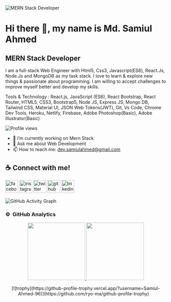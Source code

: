 ![MERN Stack Developer](https://media-exp1.licdn.com/dms/image/C5616AQHqJX_4kfbIFQ/profile-displaybackgroundimage-shrink_200_800/0/1637772043851?e=1647475200&v=beta&t=X0mvHycE-2Bu9DYoG2B-MB9kYZA6SVroD4bZo0lyDi8)

# Hi there 👋, my name is Md. Samiul Ahmed
## MERN Stack Developer

I am a full-stack Web Engineer with Html5, Css3, Javascript(ES6), React.Js, Node.Js and MongoDB as my
task stack. I love to learn & explore new things & passionate about programming. I am willing to accept
challenges to improve myself better and develop my skills.

Tools & Technology : React.js, JavaScript (ES6), React Bootstrap, React Router, HTML5, CSS3, Bootstrap5, Node JS, Express JS, Mongo DB, Tailwind CSS, Material UI, JSON Web Tokens(JWT), Git, Vs Code, Chrome Dev Tools, Heroku, Netlify, Firebase, Adobe Photoshop(Basic), Adobe Illustrator(Basic)

![Profile views](https://gpvc.arturio.dev/Samiul-Ahmed-96)  

- 🔭 I’m currently working on Mern Stack
- 💬 Ask me about Web Development 
- 📫 How to reach me: dev.samiulahmed@gmail.com 

## ☕ Connect with me!
[<img src='https://camo.githubusercontent.com/2d1ffa69dd491ebeca01b2098cf8233dd09950ff5895abccd5b455ca442abc59/68747470733a2f2f696d672e736869656c64732e696f2f62616467652f46616365626f6f6b2d3138373746323f7374796c653d666f722d7468652d6261646765266c6f676f3d66616365626f6f6b266c6f676f436f6c6f723d7768697465' alt='facebook' height='40'>](https://www.facebook.com/samiulahmed.anik)  [<img src='https://camo.githubusercontent.com/b3d4671768bd0f9b6c8f410a25a96e0c5a4d135208d8910461e986f97e7985ab/68747470733a2f2f696d672e736869656c64732e696f2f62616467652f496e7374616772616d2d4534343035463f7374796c653d666f722d7468652d6261646765266c6f676f3d696e7374616772616d266c6f676f436f6c6f723d7768697465' alt='instagram' height='40'>](https://www.instagram.com/s_a_a_n_i_k/)  [<img src='https://camo.githubusercontent.com/5d03c86f6a75f7cbe80d135d9162fbf6dc46a31253cf30a8e9bb8279b4d574d3/68747470733a2f2f696d672e736869656c64732e696f2f62616467652f547769747465722d3144413146323f7374796c653d666f722d7468652d6261646765266c6f676f3d74776974746572266c6f676f436f6c6f723d7768697465' alt='twitter' height='40'>](https://twitter.com/SamiulAhmedAni2)  [<img src='https://camo.githubusercontent.com/bd2bd127c104ba5c98bb12c70801b075aee1f040009089510f69554300e7ff41/68747470733a2f2f696d672e736869656c64732e696f2f62616467652f4769742d4630353033323f7374796c653d666f722d7468652d6261646765266c6f676f3d676974266c6f676f436f6c6f723d7768697465' alt='github' height='40'>](https://github.com/Samiul-Ahmed-96)  [<img src='https://camo.githubusercontent.com/a80d00f23720d0bc9f55481cfcd77ab79e141606829cf16ec43f8cacc7741e46/68747470733a2f2f696d672e736869656c64732e696f2f62616467652f4c696e6b6564496e2d3030373742353f7374796c653d666f722d7468652d6261646765266c6f676f3d6c696e6b6564696e266c6f676f436f6c6f723d7768697465' alt='linkedin' height='40'>](https://www.linkedin.com/in/samiul-ahmed-anik/)

![GitHub Activity Graph](https://activity-graph.herokuapp.com/graph?username=Samiul-Ahmed-96) 

### ⚙️ &nbsp;GitHub Analytics

<p align="center">
<a href="https://github.com/Samiul-Ahmed-96">
  <img height="180em" src="https://github-readme-stats-eight-theta.vercel.app/api?username=AVS1508&show_icons=true&theme=algolia&include_all_commits=true&count_private=true"/>
  <img height="180em" src="https://github-readme-stats-eight-theta.vercel.app/api/top-langs/?username=AVS1508&layout=compact&langs_count=8&theme=algolia"/>
</a>
</p> 

<p align="center">
  [![trophy](https://github-profile-trophy.vercel.app/?username=Samiul-Ahmed-96)](https://github.com/ryo-ma/github-profile-trophy) 
</p> 




  

 


